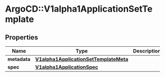 # ArgoCD::V1alpha1ApplicationSetTemplate

## Properties
Name | Type | Description | Notes
------------ | ------------- | ------------- | -------------
**metadata** | [**V1alpha1ApplicationSetTemplateMeta**](V1alpha1ApplicationSetTemplateMeta.md) |  | [optional] 
**spec** | [**V1alpha1ApplicationSpec**](V1alpha1ApplicationSpec.md) |  | [optional] 


